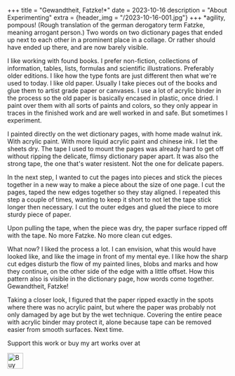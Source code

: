 +++
title = "Gewandtheit, Fatzke!*"
date = 2023-10-16
description = "About Experimenting"
extra = {header_img = "/2023-10-16-001.jpg"}
+++
*agility, pompous! (Rough translation of the german derogatory term Fatzke, meaning arrogant person.) Two words on two dictionary pages that ended up next to each other in a prominent place in a collage. Or rather should have ended up there, and are now barely visible.

I like working with found books. I prefer non-fiction, collections of information, tables, lists, formulas and scientific illustrations. Preferably older editions. I like how the type fonts are just different then what we're used to today. I like old paper. Usually I take pieces out of the books and glue them to artist grade paper or canvases. I use a lot of acrylic binder in the process so the old paper is basically encased in plastic, once dried. I paint over them with all sorts of paints and colors, so they only appear in traces in the finished work and are well worked in and safe. But sometimes I experiment. 

I painted directly on the wet dictionary pages, with home made walnut ink. With acrylic paint. With more liquid acrylic paint and chinese ink. I let the sheets dry. The tape I used to mount the pages was already hard to get off without ripping the delicate, flimsy dictionary paper apart. It was also the strong tape, the one that's water resistent. Not the one for delicate papers. 

In the next step, I wanted to cut the pages into pieces and stick the pieces together in a new way to make a piece about the size of one page. I cut the pages, taped the new edges together so they stay aligned. I repeated this step a couple of times, wanting to keep it short to not let the tape stick longer then necessary. I cut the outer edges and glued the piece to more sturdy piece of paper. 

<div class="gallery">
    <a href="/2023-10-16-001.jpg" data-ngthumb="/2023-10-16-001.jpg"></a>
    <a href="/2023-10-16-002.jpg" data-ngthumb="/2023-10-16-002.jpg"></a>
    <a href="/2023-10-16-003.jpg" data-ngthumb="/2023-10-16-003.jpg"></a>
</div>

Upon pulling the tape, when the piece was dry, the paper surface ripped off with the tape. No more Fatzke. No more clean cut edges. 

What now? I liked the process a lot. I can envision, what this would have looked like, and like the image in front of my mental eye. I like how the sharp cut edges disturb the flow of my painted lines, blobs and marks and how they continue, on the other side of the edge with a little offset. How this pattern also is visible in the dictionary page, how words come together. Gewandtheit, Fatzke!

Taking a closer look, I figured that the paper ripped exactly in the spots where there was no acrylic paint, but where the paper was probably not only damaged by age but by the wet technique. Covering the entire peace with acrylic binder may protect it, alone because tape can be removed easier from smooth surfaces. Next time. 

Support this work or buy my art works over at 

<a href='https://ko-fi.com/S6S0N8I4U' target='_blank'><img height='36' style='border:0px;height:36px;' src='https://storage.ko-fi.com/cdn/kofi5.png?v=3' border='0' alt='Buy Me a Coffee at ko-fi.com' /></a>
